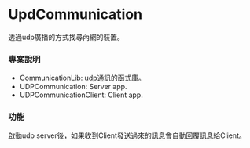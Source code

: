# UpdCommunication
透過udp廣播的方式找尋內網的裝置。

### 專案說明
* CommunicationLib: udp通訊的函式庫。
* UDPCommunication: Server app.
* UDPCommunicationClient: Client app.

### 功能
啟動udp server後，如果收到Client發送過來的訊息會自動回覆訊息給Client。
